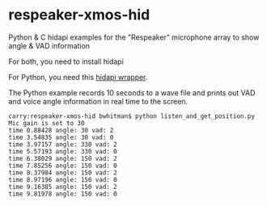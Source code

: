 # respeaker-xmos-hid

Python & C hidapi examples for the "Respeaker" microphone array to show angle &amp; VAD information

For both, you need to install hidapi

For Python, you need this [hidapi wrapper](https://pypi.python.org/pypi/hid).

The Python example records 10 seconds to a wave file and prints out VAD and voice angle information in real time to the screen.

```
carry:respeaker-xmos-hid bwhitman$ python listen_and_get_position.py 
Mic gain is set to 30
time 0.88428 angle: 30 vad: 2
time 3.54835 angle: 30 vad: 0
time 3.97157 angle: 330 vad: 2
time 5.57193 angle: 330 vad: 0
time 6.38029 angle: 150 vad: 2
time 7.85256 angle: 150 vad: 0
time 8.37984 angle: 150 vad: 2
time 8.97196 angle: 150 vad: 0
time 9.16385 angle: 150 vad: 2
time 9.81978 angle: 150 vad: 0
```




